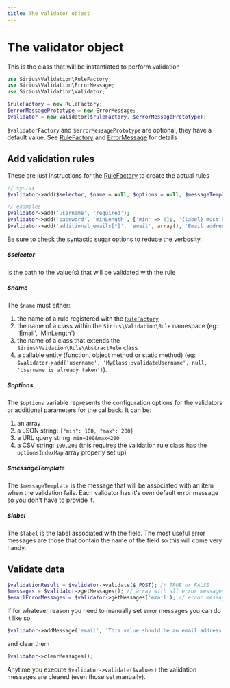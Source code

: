 ```yaml
---
title: The validator object
---
```


# The validator object

This is the class that will be instantiated to perform validation

```php
use Sirius\Validation\RuleFactory;
use Sirius\Validation\ErrorMessage;
use Sirius\Validation\Validator;

$ruleFactory = new RuleFactory;
$errorMessagePrototype = new ErrorMessage;
$validator = new Validator($ruleFactory, $errorMessagePrototype);
```

`$validatorFactory` and `$errorMessagePrototype` are optional, they have a default value.
See [RuleFactory](rule_factory.md) and [ErrorMessage](error_message.md) for details

## Add validation rules

These are just instructions for the [RuleFactory](rule_factory.md) to create the actual rules

```php
// syntax
$validator->add($selector, $name = null, $options = null, $messageTemplate = null, $label = null);

// examples
$validator->add('username', 'required');
$validator->add('password', 'minLength', ['min' => 6];, '{label} must have at least {min} characters', 'Password');
$validator->add('additional_emails[*]', 'email', array(), 'Email address is not valid');
```

Be sure to check the [syntactic sugar options](syntactic_sugar.md) to reduce the verbosity.

##### $selector

Is the path to the value(s) that will be validated with the rule

##### $name

The <code>$name</code> must either:
1. the name of a rule registered with the [`RuleFactory`](rule_factory.md)
2. the name of a class within the `Sirius\Validation\Rule` namespace (eg: `Email', 'MinLength') 
3. the name of a class that extends the `Sirius\Vaidation\Rule\AbstractRule` class
4. a callable entity (function, object method or static method) (eg: `$validator->add('username', 'MyClass::validateUsername', null, 'Username is already taken')`).

##### $options
The <code>$options</code> variable represents the configuration options for the validators or additional parameters for the callback. It can be:

1. an array
2. a JSON string: `{"min": 100, "max": 200}`
3. a URL query string: `min=100&max=200`
4. a CSV string: `100,200` (this requires the validation rule class has the `optionsIndexMap` array properly set up)


##### $messageTemplate
The <code>$messageTemplate</code> is the message that will be associated with an item when the validation fails. 
Each validator has it's own default error message so you don't have to provide it.

##### $label
The <code>$label</code> is the label associated with the field. 
The most useful error messages are those that contain the name of the field so this will come very handy.


## Validate data

```php
$validationResult = $validator->validate($_POST); // TRUE or FALSE
$messages = $validator->getMessages(); // array with all error messages
$emailErrorMessages = $validator->getMessages('email'); // error messages for the email address
```

If for whatever reason you need to manually set error messages you can do it like so
```php
$validator->addMessage('email', 'This value should be an email address');
```
and clear them
```php
$validator->clearMessages();
```

Anytime you execute `$validator->validate($values)` the validation messages are cleared (even those set manually).
